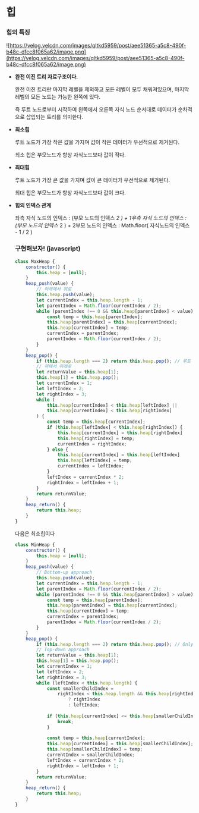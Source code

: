 # 힙



### 힙의 특징

![https://velog.velcdn.com/images/qltkd5959/post/aee51365-a5c8-490f-b48c-dfcc8f065a62/image.png](https://velog.velcdn.com/images/qltkd5959/post/aee51365-a5c8-490f-b48c-dfcc8f065a62/image.png)

- **완전 이진 트리 자료구조이다.**
    
    완전 이진 트리란 마지막 레벨을 제외하고 모든 레벨이 모두 채워져있으며, 마지막 레벨의 모든 노드는 가능한 왼쪽에 있다.
    
    즉 루트 노드로부터 시작하여 왼쪽에서 오른쪽 자식 노드 순서대로 데이터가 순차적으로 삽입되는 트리를 의미한다.
    
- **최소힙**
    
    루트 노드가 가장 작은 값을 가지며 값이 작은 데이터가 우선적으로 제거된다.
    
    최소 힙은 부모노드가 항상 자식노드보다 값이 작다.
    
- **최대힙**
    
    루트 노드가 가장 큰 값을 가지며 값이 큰 데이터가 우선적으로 제거된다.
    
    최대 힙은 부모노드가 항상 자식노드보다 값이 크다.
    
- **힙의 인덱스 관계**
    
    좌측 자식 노드의 인덱스 : (부모 노드의 인덱스 *2 ) + 1우측 자식 노드의 인덱스 : (부모 노드의 인덱스* 2 ) + 2부모 노드의 인덱스 : Math.floor( 자식노드의 인덱스 - 1 / 2 )
    
    ### 구현해보자! (javascript)
    
    ```jsx
    class MaxHeap {
        constructor() {
            this.heap = [null];
        }
        heap_push(value) {
            // 아래에서 위로
            this.heap.push(value);
            let currentIndex = this.heap.length - 1;
            let parentIndex = Math.floor(currentIndex / 2);
            while (parentIndex !== 0 && this.heap[parentIndex] < value) {
                const temp = this.heap[parentIndex];
                this.heap[parentIndex] = this.heap[currentIndex];
                this.heap[currentIndex] = temp;
                currentIndex = parentIndex;
                parentIndex = Math.floor(currentIndex / 2);
            }
        }
        heap_pop() {
            if (this.heap.length === 2) return this.heap.pop(); // 루트 정점만 남은 경우
            // 위에서 아래로
            let returnValue = this.heap[1];
            this.heap[1] = this.heap.pop();
            let currentIndex = 1;
            let leftIndex = 2;
            let rightIndex = 3;
            while (
                this.heap[currentIndex] < this.heap[leftIndex] ||
                this.heap[currentIndex] < this.heap[rightIndex]
            ) {
                const temp = this.heap[currentIndex];
                if (this.heap[leftIndex] < this.heap[rightIndex]) {
                    this.heap[currentIndex] = this.heap[rightIndex]
                    this.heap[rightIndex] = temp;
                    currentIndex = rightIndex;
                } else {
                    this.heap[currentIndex] = this.heap[leftIndex]
                    this.heap[leftIndex] = temp;
                    currentIndex = leftIndex;
                }
                leftIndex = currentIndex * 2;
                rightIndex = leftIndex + 1;
            }
            return returnValue;
        }
        heap_return() {
            return this.heap;
        }
    }
    ```
    
    다음은 최소힙이다
    
    ```jsx
    class MinHeap {
        constructor() {
            this.heap = [null];
        }
        heap_push(value) {
            // Bottom-up approach
            this.heap.push(value);
            let currentIndex = this.heap.length - 1;
            let parentIndex = Math.floor(currentIndex / 2);
            while (parentIndex !== 0 && this.heap[parentIndex] > value) {
                const temp = this.heap[parentIndex];
                this.heap[parentIndex] = this.heap[currentIndex];
                this.heap[currentIndex] = temp;
                currentIndex = parentIndex;
                parentIndex = Math.floor(currentIndex / 2);
            }
        }
        heap_pop() {
            if (this.heap.length === 2) return this.heap.pop(); // Only root node is left
            // Top-down approach
            let returnValue = this.heap[1];
            this.heap[1] = this.heap.pop();
            let currentIndex = 1;
            let leftIndex = 2;
            let rightIndex = 3;
            while (leftIndex < this.heap.length) {
                const smallerChildIndex =
                    rightIndex < this.heap.length && this.heap[rightIndex] < this.heap[leftIndex]
                        ? rightIndex
                        : leftIndex;
        
                if (this.heap[currentIndex] <= this.heap[smallerChildIndex]) {
                    break;
                }
        
                const temp = this.heap[currentIndex];
                this.heap[currentIndex] = this.heap[smallerChildIndex];
                this.heap[smallerChildIndex] = temp;
                currentIndex = smallerChildIndex;
                leftIndex = currentIndex * 2;
                rightIndex = leftIndex + 1;
            }
            return returnValue;
        }
        heap_return() {
            return this.heap;
        }
    }
    ```
